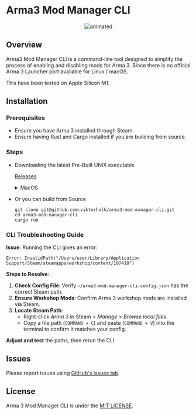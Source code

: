 # Arma3 Mod Manager CLI

<p align="center">
  <img src="https://github.com/user-attachments/assets/f5f58180-e5f4-4442-a448-c60f81df907d" alt="animated" />
</p>

## Overview

Arma3 Mod Manager CLI is a command-line tool designed to simplify the process of enabling and disabling mods for Arma 3. Since there is no official Arma 3 Launcher port available for Linux / macOS.

This have been tested on Apple Silicon M1.

## Installation

### Prerequisites

- Ensure you have Arma 3 installed through Steam.
- Ensure having Rust and Cargo installed if you are building from source.

### Steps

* Downloading the latest Pre-Built UNIX executable
  
  [Releases](https://github.com/viktorholk/arma3-mod-manager-cli/releases)

  <details><summary>MacOS</summary>

  On MacOS, you may be greeted with a security warning.
  Go to Settings > Privary & Security > Security
  and press Open Anyway

  ![image](https://github.com/user-attachments/assets/966592ac-b40a-439e-b793-70fc42070ccd)


  ![image](https://github.com/user-attachments/assets/6d58efce-6dff-41f9-b790-7839c2a15a36)


  </details>

* Or you can build from Source
  
  ````
  git clone git@github.com:viktorholk/arma3-mod-manager-cli.git
  cd arma3-mod-manager-cli
  cargo run
  ````


### CLI Troubleshooting Guide

**Issue**: Running the CLI gives an error: 

`Error: InvalidPath("/Users/user/Library/Application Support/Steam/steamapps/workshop/content/107410")`

**Steps to Resolve**:
1. **Check Config File**: Verify `~/arma3-mod-manager-cli-config.json` has the correct Steam path.
2. **Ensure Workshop Mods**: Confirm Arma 3 workshop mods are installed via Steam.
3. **Locate Steam Path**:
   - Right-click *Arma 3* in Steam > *Manage* > *Browse local files*.
   - Copy a file path (`COMMAND + C`) and paste (`COMMAND + V`) into the terminal to confirm it matches your config.

**Adjust and test** the paths, then rerun the CLI.




## Issues
Please report issues using [GitHub's issues tab](https://github.com/viktorholk/script-interactor/issues).

## License
Arma 3 Mod Manager CLI is under the [MIT LICENSE](LICENSE).
